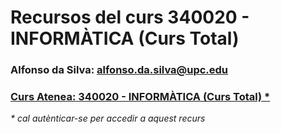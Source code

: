 # Recursos del curs 340020 - INFORMÀTICA (Curs Total)

### Alfonso da Silva: [alfonso.da.silva@upc.edu](mailto:alfonso.da.silva@upc.edu)

### [Curs Atenea: 340020 - INFORMÀTICA (Curs Total) *](https://atenea.upc.edu/course/view.php?id=94714)

*\* cal autènticar-se per accedir a aquest recurs*